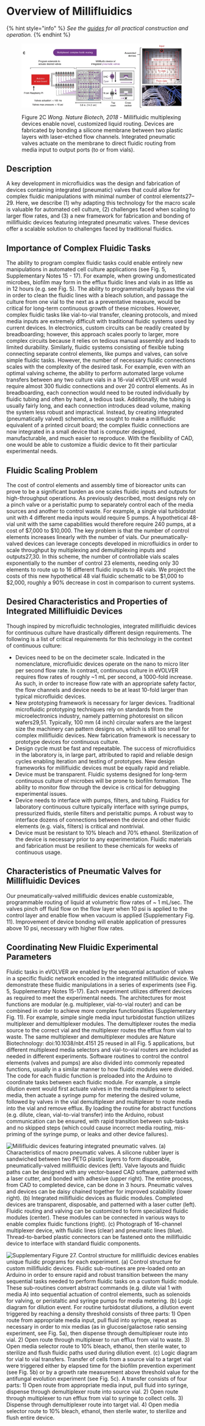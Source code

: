 # Overview of Millifluidics

{% hint style="info" %}
_See the_ [_guides_](../../guides/millifluidics-guides/) _for all practical construction and operation._
{% endhint %}

<figure><img src="../../.gitbook/assets/image (3).png" alt=""><figcaption><p>Figure 2C <em>Wong. Nature Biotech, 2018</em> - Millifluidic multiplexing devices enable novel, customized liquid routing. Devices are fabricated by bonding a silicone membrane between two plastic layers with laser-etched flow channels. Integrated pneumatic valves actuate on the membrane to direct fluidic routing from media input to output ports (to or from vials).</p></figcaption></figure>

## Description

A key development in microfluidics was the design and fabrication of devices containing integrated (pneumatic) valves that could allow for complex fluidic manipulations with minimal number of control elements27–29. Here, we describe (1) why adapting this technology for the macro scale is valuable for automated cell culture, (2) challenges faced when scaling to larger flow rates, and (3) a new framework for fabrication and bonding of millifluidic devices featuring integrated pneumatic valves. These devices offer a scalable solution to challenges faced by traditional fluidics.

## Importance of Complex Fluidic Tasks

The ability to program complex fluidic tasks could enable entirely new manipulations in automated cell culture applications (see Fig. 5, Supplementary Notes 15 - 17). For example, when growing undomesticated microbes, biofilm may form in the efflux fluidic lines and vials in as little as in 12 hours (e.g. see Fig. 5). The ability to programmatically bypass the vial in order to clean the fluidic lines with a bleach solution, and passage the culture from one vial to the next as a preventative measure, would be critical for long-term continuous growth of these microbes. However, complex fluidic tasks like vial-to-vial transfer, cleaning protocols, and mixed media inputs are extremely difficult with traditional fluidic systems used by current devices. In electronics, custom circuits can be readily created by breadboarding; however, this approach scales poorly to larger, more complex circuits because it relies on tedious manual assembly and leads to limited durability. Similarly, fluidic systems consisting of flexible tubing connecting separate control elements, like pumps and valves, can solve simple fluidic tasks. However, the number of necessary fluidic connections scales with the complexity of the desired task. For example, even with an optimal valving scheme, the ability to perform automated large volume transfers between any two culture vials in a 16-vial eVOLVER unit would require almost 300 fluidic connections and over 20 control elements. As in breadboarding, each connection would need to be routed individually by fluidic tubing and often by hand, a tedious task. Additionally, the tubing is usually fairly long, and each connection introduces dead volume, making the system less robust and impractical. Instead, by creating integrated (pneumatically valved) schematics, we sought to make a millifluidic equivalent of a printed circuit board; the complex fluidic connections are now integrated in a small device that is computer designed, manufacturable, and much easier to reproduce. With the flexibility of CAD, one would be able to customize a fluidic device to fit their particular experimental needs.

## Fluidic Scaling Problem

The cost of control elements and assembly time of bioreactor units can prove to be a significant burden as one scales fluidic inputs and outputs for high-throughput operations. As previously described, most designs rely on a pinch valve or a peristaltic pump to separately control each of the media sources and another to control waste. For example, a single vial turbidostat unit with 4 different media inputs would require 5 pumps. A hypothetical 48-vial unit with the same capabilities would therefore require 240 pumps, at a cost of $7,000 to $10,000. The key problem is that the number of control elements increases linearly with the number of vials. Our pneumatically-valved devices can leverage concepts developed in microfluidics in order to scale throughput by multiplexing and demultiplexing inputs and outputs27,30. In this scheme, the number of controllable vials scales exponentially to the number of control 23 elements, needing only 30 elements to route up to 16 different fluidic inputs to 48 vials. We project the costs of this new hypothetical 48 vial fluidic schematic to be $1,000 to $2,000, roughly a 90% decrease in cost in comparison to current systems.

## Desired Characteristics and Properties of Integrated Millifluidic Devices

Though inspired by microfluidic technologies, integrated millifluidic devices for continuous culture have drastically different design requirements. The following is a list of critical requirements for this technology in the context of continuous culture:&#x20;

* Devices need to be on the decimeter scale. Indicated in the nomenclature, microfluidic devices operate on the nano to micro liter per second flow rate. In contrast, continuous culture in eVOLVER requires flow rates of roughly \~1 mL per second, a 1000-fold increase. As such, in order to increase flow rate with an appropriate safety factor, the flow channels and device needs to be at least 10-fold larger than typical microfluidic devices.
* New prototyping framework is necessary for larger devices. Traditional microfluidic prototyping techniques rely on standards from the microelectronics industry, namely patterning photoresist on silicon wafers29,51. Typically, 100 mm (4 inch) circular wafers are the largest size the machinery can pattern designs on, which is still too small for complex millifluidic devices. New fabrication framework is necessary to prototype devices for continuous culture.
* Design cycle must be fast and repeatable. The success of microfluidics in the laboratory is, in large part, attributed to rapid and reliable design cycles enabling iteration and testing of prototypes. New design frameworks for millifluidic devices must be equally rapid and reliable.
* Device must be transparent. Fluidic systems designed for long-term continuous culture of microbes will be prone to biofilm formation. The ability to monitor flow through the device is critical for debugging experimental issues.
* Device needs to interface with pumps, filters, and tubing. Fluidics for laboratory continuous culture typically interface with syringe pumps, pressurized fluids, sterile filters and peristaltic pumps. A robust way to interface dozens of connections between the device and other fluidic elements (e.g. vials, filters) is critical and nontrivial.
* Device must be resistant to 10% bleach and 70% ethanol. Sterilization of the device is necessary prior to any experimentation. Fluidic materials and fabrication must be resilient to these chemicals for weeks of continuous usage.

## Characteristics of Pneumatic Valves for Millifluidic Devices

Our pneumatically-valved millifluidic devices enable customizable, programmable routing of liquid at volumetric flow rates of \~ 1 mL/sec. The valves pinch off fluid flow on the flow layer when 10 psi is applied to the control layer and enable flow when vacuum is applied (Supplementary Fig. 11). Improvement of device bonding will enable application of pressures above 10 psi, necessary with higher flow rates.

## Coordinating New Fluidic Experimental Parameters

Fluidic tasks in eVOLVER are enabled by the sequential actuation of valves in a specific fluidic network encoded in the integrated millifluidic device. We demonstrate these fluidic manipulations in a series of experiments (see Fig. 5, Supplementary Notes 15-17). Each experiment utilizes different devices as required to meet the experimental needs. The architectures for most functions are modular (e.g. multiplexer, vial-to-vial router) and can be combined in order to achieve more complex functionalities (Supplementary Fig. 11). For example, simple single media input turbidostat function utilizes multiplexer and demultiplexer modules. The demultiplexer routes the media source to the correct vial and the multiplexer routes the efflux from vial to waste. The same multiplexer and demultiplexer modules are Nature Biotechnology: doi:10.1038/nbt.4151 25 reused in all Fig. 5 applications, but different multiplexed media selectors and vial-to-vial routers are included as needed in different experiments. Software routines to control the control elements (valves and pumps) are also divided into commonly repeated functions, usually in a similar manner to how fluidic modules were divided. The code for each fluidic function is preloaded into the Arduino to coordinate tasks between each fluidic module. For example, a simple dilution event would first actuate valves in the media multiplexer to select media, then actuate a syringe pump for metering the desired volume, followed by valves in the vial demultiplexer and multiplexer to route media into the vial and remove efflux. By loading the routine for abstract functions (e.g. dilute, clean, vial-to-vial transfer) into the Arduino, robust communication can be ensured, with rapid transition between sub-tasks and no skipped steps (which could cause incorrect media routing, mis-priming of the syringe pump, or leaks and other device failures).

![Millifluidic devices featuring integrated pneumatic valves. (a) Characteristics of macro pneumatic valves. A silicone rubber layer is sandwiched between two PETG plastic layers to form disposable, pneumatically-valved millifluidic devices (left). Valve layouts and fluidic paths can be designed with any vector-based CAD software, patterned with a laser cutter, and bonded with adhesive (upper right). The entire process, from CAD to completed device, can be done in 3 hours. Pneumatic valves and devices can be daisy chained together for improved scalability (lower right). (b) Integrated millifluidic devices as fluidic modules. Completed devices are transparent, disposable, and patterned with a laser cutter (left). Fluidic routing and valving can be customized to form specialized fluidic modules (center). These modules can be connected in various ways to enable complex fluidic functions (right). (c) Photograph of 16-channel multiplexer device, with fluidic lines (clear) and pneumatic lines (blue). Thread-to-barbed plastic connectors can be fastened onto the millifluidic device to interface with standard fluidic components.](<../../.gitbook/assets/image (25).png>)

![Supplementary Figure 27. Control structure for millifluidic devices enables unique fluidic programs for each experiment. (a) Control structure for custom millifluidic devices. Fluidic sub-routines are pre-loaded onto an Arduino in order to ensure rapid and robust transition between the many sequential tasks needed to perform fluidic tasks on a custom fluidic module. These sub-routines convert abstract commands (e.g. dilute vial 1 with media A) into sequential actuation of control elements, such as solenoids for valving, or peristaltic and syringe pumps for media metering. (b) Logic diagram for dilution event. For routine turbidostat dilutions, a dilution event triggered by reaching a density threshold consists of three parts: 1) Open route from appropriate media input, pull fluid into syringe, repeat as necessary in order to mix medias (as in glucose/galactose ratio sensing experiment, see Fig. 5a), then dispense through demultiplexer route into vial. 2) Open route through multiplexer to run efflux from vial to waste. 3) Open media selector route to 10% bleach, ethanol, then sterile water, to sterilize and flush fluidic paths used during dilution event. (c) Logic diagram for vial to vial transfers. Transfer of cells from a source vial to a target vial were triggered either by elapsed time for the biofilm prevention experiment (see Fig. 5b) or by a growth rate measurement above threshold value for the antifungal evolution experiment (see Fig. 5c). A transfer consists of four parts: 1) Open route from appropriate media input, pull fluid into syringe, dispense through demultiplexer route into source vial. 2) Open route through multiplexer to run efflux from vial to syringe to collect cells. 3) Dispense through demultiplexer route into target vial. 4) Open media selector route to 10% bleach, ethanol, then sterile water, to sterilize and flush entire device.](<../../.gitbook/assets/image (12).png>)

